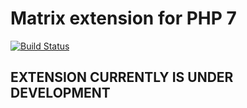 # Matrix extension for PHP 7

[![Build Status](https://travis-ci.org/iagapie/ext-nump.svg?branch=master)](https://travis-ci.org/iagapie/ext-nump)

## EXTENSION CURRENTLY IS UNDER DEVELOPMENT
